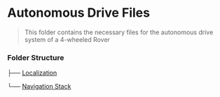 # Autonomous Drive Files

> This folder contains the necessary files for the autonomous drive system of a 4-wheeled Rover


### Folder Structure

├── [Localization](https://github.com/Adipks/autonomous_navigation/blob/main/localization_data_pub/localization_data.md)

└── [Navigation Stack](https://github.com/Adipks/autonomous_navigation/blob/main/navstack_pub/autonomous_navigation.md)

